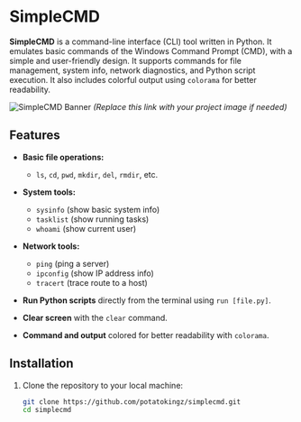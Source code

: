 # SimpleCMD

**SimpleCMD** is a command-line interface (CLI) tool written in Python. It emulates basic commands of the Windows Command Prompt (CMD), with a simple and user-friendly design. It supports commands for file management, system info, network diagnostics, and Python script execution. It also includes colorful output using `colorama` for better readability.

![SimpleCMD Banner](https://raw.githubusercontent.com/potatokingz/simplecmd/master/banner.png) *(Replace this link with your project image if needed)*

## Features

- **Basic file operations:**
  - `ls`, `cd`, `pwd`, `mkdir`, `del`, `rmdir`, etc.
  
- **System tools:**
  - `sysinfo` (show basic system info)
  - `tasklist` (show running tasks)
  - `whoami` (show current user)
  
- **Network tools:**
  - `ping` (ping a server)
  - `ipconfig` (show IP address info)
  - `tracert` (trace route to a host)
  
- **Run Python scripts** directly from the terminal using `run [file.py]`.

- **Clear screen** with the `clear` command.

- **Command and output** colored for better readability with `colorama`.

## Installation

1. Clone the repository to your local machine:

   ```bash
   git clone https://github.com/potatokingz/simplecmd.git
   cd simplecmd
